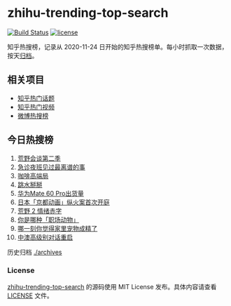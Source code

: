 # zhihu-trending-top-search

[![Build Status](https://github.com/justjavac/zhihu-trending-top-search/workflows/ci/badge.svg?branch=main)](https://github.com/justjavac/zhihu-trending-top-search/actions)
[![license](https://img.shields.io/github/license/justjavac/zhihu-trending-top-search)](https://github.com/justjavac/zhihu-trending-top-search/blob/main/LICENSE)

知乎热搜榜，记录从 2020-11-24 日开始的知乎热搜榜单。每小时抓取一次数据，按天[归档](./archives)。

## 相关项目

- [知乎热门话题](https://github.com/justjavac/zhihu-trending-hot-questions)
- [知乎热门视频](https://github.com/justjavac/zhihu-trending-hot-video)
- [微博热搜榜](https://github.com/justjavac/weibo-trending-hot-search)

## 今日热搜榜

<!-- BEGIN -->
<!-- 最后更新时间 Fri Sep 08 2023 06:06:22 GMT+0800 (China Standard Time) -->

1. [荒野会谈第二季](https://www.zhihu.com/search?q=%E8%8D%92%E9%87%8E%E4%BC%9A%E8%B0%88%E7%AC%AC%E4%BA%8C%E5%AD%A3)
1. [急诊夜班见过最离谱的事](https://www.zhihu.com/search?q=%E6%80%A5%E8%AF%8A%E5%A4%9C%E7%8F%AD%E8%A7%81%E8%BF%87%E6%9C%80%E7%A6%BB%E8%B0%B1%E7%9A%84%E4%BA%8B)
1. [咖啡高端局](https://www.zhihu.com/search?q=%E5%92%96%E5%95%A1%E9%AB%98%E7%AB%AF%E5%B1%80)
1. [跳水掰掰](https://www.zhihu.com/search?q=%E8%B7%B3%E6%B0%B4%E6%8E%B0%E6%8E%B0)
1. [华为Mate 60 Pro出货量](https://www.zhihu.com/search?q=%E5%8D%8E%E4%B8%BAMate%2060%20Pro%E5%87%BA%E8%B4%A7%E9%87%8F)
1. [日本「京都动画」纵火案首次开庭](https://www.zhihu.com/search?q=%E6%97%A5%E6%9C%AC%E3%80%8C%E4%BA%AC%E9%83%BD%E5%8A%A8%E7%94%BB%E3%80%8D%E7%BA%B5%E7%81%AB%E6%A1%88%E9%A6%96%E6%AC%A1%E5%BC%80%E5%BA%AD)
1. [荒野 2 情绪赤字](https://www.zhihu.com/search?q=%E8%8D%92%E9%87%8E%202%20%E6%83%85%E7%BB%AA%E8%B5%A4%E5%AD%97)
1. [你是哪种「职场动物」](https://www.zhihu.com/search?q=%E4%BD%A0%E6%98%AF%E5%93%AA%E7%A7%8D%E3%80%8C%E8%81%8C%E5%9C%BA%E5%8A%A8%E7%89%A9%E3%80%8D)
1. [哪一刻你觉得家里宠物成精了](https://www.zhihu.com/search?q=%E5%93%AA%E4%B8%80%E5%88%BB%E4%BD%A0%E8%A7%89%E5%BE%97%E5%AE%B6%E9%87%8C%E5%AE%A0%E7%89%A9%E6%88%90%E7%B2%BE%E4%BA%86)
1. [中澳高级别对话重启](https://www.zhihu.com/search?q=%E4%B8%AD%E6%BE%B3%E9%AB%98%E7%BA%A7%E5%88%AB%E5%AF%B9%E8%AF%9D%E9%87%8D%E5%90%AF)

<!-- END -->

历史归档 [./archives](./archives)

### License

[zhihu-trending-top-search](https://github.com/justjavac/zhihu-trending-top-search) 的源码使用 MIT License
发布。具体内容请查看 [LICENSE](./LICENSE) 文件。
